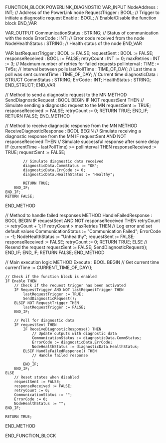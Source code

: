 FUNCTION_BLOCK POWERLINK_DIAGNOSTIC
VAR_INPUT
    NodeAddress : INT;          // Address of the PowerLink node
    RequestTrigger : BOOL;      // Trigger to initiate a diagnostic request
    Enable : BOOL;              // Enable/Disable the function block
END_VAR

VAR_OUTPUT
    CommunicationStatus : STRING; // Status of communication with the node
    ErrorCode : INT;            // Error code received from the node
    NodeHealthStatus : STRING;  // Health status of the node
END_VAR

VAR
    lastRequestTrigger : BOOL := FALSE;
    requestSent : BOOL := FALSE;
    responseReceived : BOOL := FALSE;
    retryCount : INT := 0;
    maxRetries : INT := 3;       // Maximum number of retries for failed requests
    pollInterval : TIME := T#5s; // Interval between polls
    lastPollTime : TIME_OF_DAY;  // Last time a poll was sent
    currentTime : TIME_OF_DAY;   // Current time
    diagnosticData : STRUCT
        CommStatus : STRING;
        ErrCode : INT;
        HealthStatus : STRING;
    END_STRUCT;
END_VAR

// Method to send a diagnostic request to the MN
METHOD SendDiagnosticRequest : BOOL
BEGIN
    IF NOT requestSent THEN
        // Simulate sending a diagnostic request to the MN
        requestSent := TRUE;
        responseReceived := FALSE;
        retryCount := 0;
        RETURN TRUE;
    END_IF;
    RETURN FALSE;
END_METHOD

// Method to receive diagnostic response from the MN
METHOD ReceiveDiagnosticResponse : BOOL
BEGIN
    // Simulate receiving a diagnostic response from the MN
    IF requestSent AND NOT responseReceived THEN
        // Simulate successful response after some delay
        IF (currentTime - lastPollTime) >= pollInterval THEN
            responseReceived := TRUE;
            requestSent := FALSE;

            // Simulate diagnostic data received
            diagnosticData.CommStatus := "OK";
            diagnosticData.ErrCode := 0;
            diagnosticData.HealthStatus := "Healthy";

            RETURN TRUE;
        END_IF;
    END_IF;
    RETURN FALSE;
END_METHOD

// Method to handle failed responses
METHOD HandleFailedResponse : BOOL
BEGIN
    IF requestSent AND NOT responseReceived THEN
        retryCount := retryCount + 1;
        IF retryCount > maxRetries THEN
            // Log error and set default values
            CommunicationStatus := "Communication Failed";
            ErrorCode := -1;
            NodeHealthStatus := "Unhealthy";
            requestSent := FALSE;
            responseReceived := FALSE;
            retryCount := 0;
            RETURN TRUE;
        ELSE
            // Resend the request
            requestSent := FALSE;
            SendDiagnosticRequest();
        END_IF;
    END_IF;
    RETURN FALSE;
END_METHOD

// Main execution logic
METHOD Execute : BOOL
BEGIN
    // Get current time
    currentTime := CURRENT_TIME_OF_DAY();

    // Check if the function block is enabled
    IF Enable THEN
        // Check if the request trigger has been activated
        IF RequestTrigger AND NOT lastRequestTrigger THEN
            lastRequestTrigger := TRUE;
            SendDiagnosticRequest();
        ELSIF NOT RequestTrigger THEN
            lastRequestTrigger := FALSE;
        END_IF;

        // Poll for diagnostic data
        IF requestSent THEN
            IF ReceiveDiagnosticResponse() THEN
                // Update outputs with diagnostic data
                CommunicationStatus := diagnosticData.CommStatus;
                ErrorCode := diagnosticData.ErrCode;
                NodeHealthStatus := diagnosticData.HealthStatus;
            ELSIF HandleFailedResponse() THEN
                // Handle failed response
                ;
            END_IF;
        END_IF;
    ELSE
        // Reset states when disabled
        requestSent := FALSE;
        responseReceived := FALSE;
        retryCount := 0;
        CommunicationStatus := "";
        ErrorCode := 0;
        NodeHealthStatus := "";
    END_IF;

    RETURN TRUE;
END_METHOD

END_FUNCTION_BLOCK

